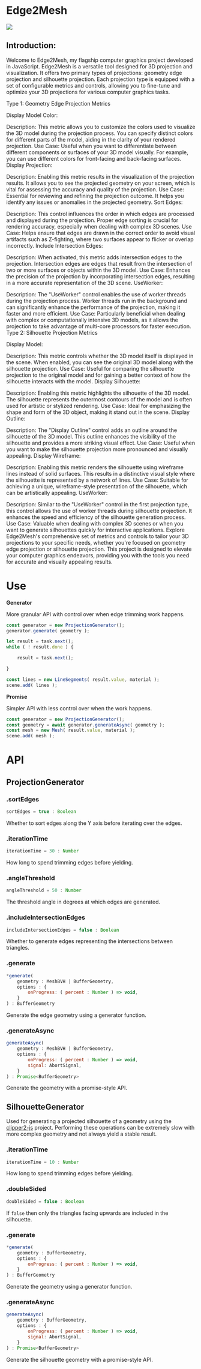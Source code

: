 # Edge2Mesh

![](./docs/banner.png)

## Introduction:

Welcome to Edge2Mesh, my flagship computer graphics project developed in JavaScript. Edge2Mesh is a versatile tool designed for 3D projection and visualization. It offers two primary types of projections: geometry edge projection and silhouette projection. Each projection type is equipped with a set of configurable metrics and controls, allowing you to fine-tune and optimize your 3D projections for various computer graphics tasks.

Type 1: Geometry Edge Projection Metrics

Display Model Color:

Description: This metric allows you to customize the colors used to visualize the 3D model during the projection process. You can specify distinct colors for different parts of the model, aiding in the clarity of your rendered projection.
Use Case: Useful when you want to differentiate between different components or surfaces of your 3D model visually. For example, you can use different colors for front-facing and back-facing surfaces.
Display Projection:

Description: Enabling this metric results in the visualization of the projection results. It allows you to see the projected geometry on your screen, which is vital for assessing the accuracy and quality of the projection.
Use Case: Essential for reviewing and refining the projection outcome. It helps you identify any issues or anomalies in the projected geometry.
Sort Edges:

Description: This control influences the order in which edges are processed and displayed during the projection. Proper edge sorting is crucial for rendering accuracy, especially when dealing with complex 3D scenes.
Use Case: Helps ensure that edges are drawn in the correct order to avoid visual artifacts such as Z-fighting, where two surfaces appear to flicker or overlap incorrectly.
Include Intersection Edges:

Description: When activated, this metric adds intersection edges to the projection. Intersection edges are edges that result from the intersection of two or more surfaces or objects within the 3D model.
Use Case: Enhances the precision of the projection by incorporating intersection edges, resulting in a more accurate representation of the 3D scene.
UseWorker:

Description: The "UseWorker" control enables the use of worker threads during the projection process. Worker threads run in the background and can significantly enhance the performance of the projection, making it faster and more efficient.
Use Case: Particularly beneficial when dealing with complex or computationally intensive 3D models, as it allows the projection to take advantage of multi-core processors for faster execution.
Type 2: Silhouette Projection Metrics

Display Model:

Description: This metric controls whether the 3D model itself is displayed in the scene. When enabled, you can see the original 3D model along with the silhouette projection.
Use Case: Useful for comparing the silhouette projection to the original model and for gaining a better context of how the silhouette interacts with the model.
Display Silhouette:

Description: Enabling this metric highlights the silhouette of the 3D model. The silhouette represents the outermost contours of the model and is often used for artistic or stylized rendering.
Use Case: Ideal for emphasizing the shape and form of the 3D object, making it stand out in the scene.
Display Outline:

Description: The "Display Outline" control adds an outline around the silhouette of the 3D model. This outline enhances the visibility of the silhouette and provides a more striking visual effect.
Use Case: Useful when you want to make the silhouette projection more pronounced and visually appealing.
Display Wireframe:

Description: Enabling this metric renders the silhouette using wireframe lines instead of solid surfaces. This results in a distinctive visual style where the silhouette is represented by a network of lines.
Use Case: Suitable for achieving a unique, wireframe-style presentation of the silhouette, which can be artistically appealing.
UseWorker:

Description: Similar to the "UseWorker" control in the first projection type, this control allows the use of worker threads during silhouette projection. It enhances the speed and efficiency of the silhouette generation process.
Use Case: Valuable when dealing with complex 3D scenes or when you want to generate silhouettes quickly for interactive applications.
Explore Edge2Mesh's comprehensive set of metrics and controls to tailor your 3D projections to your specific needs, whether you're focused on geometry edge projection or silhouette projection. This project is designed to elevate your computer graphics endeavors, providing you with the tools you need for accurate and visually appealing results.

# Use

**Generator**

More granular API with control over when edge trimming work happens.

```js
const generator = new ProjectionGenerator();
generator.generate( geometry );

let result = task.next();
while ( ! result.done ) {

	result = task.next();

}

const lines = new LineSegments( result.value, material );
scene.add( lines );
```

**Promise**

Simpler API with less control over when the work happens.

```js
const generator = new ProjectionGenerator();
const geometry = await generator.generateAsync( geometry );
const mesh = new Mesh( result.value, material );
scene.add( mesh );
```


# API

## ProjectionGenerator

### .sortEdges

```js
sortEdges = true : Boolean
```

Whether to sort edges along the Y axis before iterating over the edges.

### .iterationTime

```js
iterationTime = 30 : Number
```

How long to spend trimming edges before yielding.

### .angleThreshold

```js
angleThreshold = 50 : Number
```

The threshold angle in degrees at which edges are generated.

### .includeIntersectionEdges

```js
includeIntersectionEdges = false : Boolean
```

Whether to generate edges representing the intersections between triangles.

### .generate

```js
*generate(
	geometry : MeshBVH | BufferGeometry,
	options : {
		onProgress: ( percent : Number ) => void,
	}
) : BufferGeometry
```

Generate the edge geometry using a generator function.

### .generateAsync

```js
generateAsync(
	geometry : MeshBVH | BufferGeometry,
	options : {
		onProgress: ( percent : Number ) => void,
		signal: AbortSignal,
	}
) : Promise<BufferGeometry>
```

Generate the geometry with a promise-style API.

## SilhouetteGenerator

Used for generating a projected silhouette of a geometry using the [clipper2-js](https://www.npmjs.com/package/clipper2-js) project. Performing these operations can be extremely slow with more complex geometry and not always yield a stable result.

### .iterationTime

```js
iterationTime = 10 : Number
```

How long to spend trimming edges before yielding.

### .doubleSided

```js
doubleSided = false : Boolean
```

If `false` then only the triangles facing upwards are included in the silhouette.

### .generate

```js
*generate(
	geometry : BufferGeometry,
	options : {
		onProgress: ( percent : Number ) => void,
	}
) : BufferGeometry
```

Generate the geometry using a generator function.

### .generateAsync

```js
generateAsync(
	geometry : BufferGeometry,
	options : {
		onProgress: ( percent : Number ) => void,
		signal: AbortSignal,
	}
) : Promise<BufferGeometry>
```

Generate the silhouette geometry with a promise-style API.

